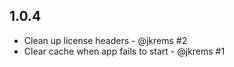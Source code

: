 1.0.4
-----
* Clean up license headers - @jkrems #2
* Clear cache when app fails to start - @jkrems #1
